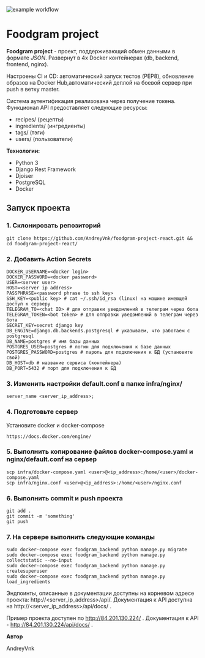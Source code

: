 ![example workflow](https://github.com/AndreyVnk/foodgram-project-react/actions/workflows/main.yaml/badge.svg)
# Foodgram project

**Foodgram project** - проект, поддерживающий обмен данными в формате *JSON*. Развернут в 4х Docker контейнерах (db, backend, frontend, nginx).

Настроены CI и CD: автоматический запуск тестов (PEP8), обновление образов на Docker Hub,автоматический деплой на боевой сервер при push в ветку master.

Cистема аутентификация реализована через получение токена. Функционал API предоставляет следующие ресурсы:

- recipes/ (рецепты) 
- ingredients/ (ингредиенты)
- tags/ (тэги)
- users/ (пользователи)

**Технологии:**

* Python 3
* Django Rest Framework
* Djoiser
* PostgreSQL
* Docker

## Запуск проекта ##
### 1. Склонировать репозиторий
```
git clone https://github.com/AndreyVnk/foodgram-project-react.git && cd foodgram-project-react/
```
### 2. Добавить Action Secrets
```
DOCKER_USERNAME=<docker login>
DOCKER_PASSWORD=<docker password>
USER=<server user>
HOST=<server ip address>
PASSPHRASE=<password phrase to ssh key>
SSH_KEY=<public key> # cat ~/.ssh/id_rsa (linux) на машине имеющей доступ к серверу
TELEGRAM_TO=<chat ID> # для отправки уведомлений в телеграм через бота
TELEGRAM_TOKEN=<bot token> # для отправки уведомлений в телеграм через бота
SECRET_KEY=secret django key
DB_ENGINE=django.db.backends.postgresql # указываем, что работаем с postgresql
DB_NAME=postgres # имя базы данных
POSTGRES_USER=postgres # логин для подключения к базе данных
POSTGRES_PASSWORD=postgres # пароль для подключения к БД (установите свой)
DB_HOST=db # название сервиса (контейнера)
DB_PORT=5432 # порт для подключения к БД
```
### 3. Изменить настройки default.conf в папке infra/nginx/
```
server_name <server_ip_address>;
```
### 4. Подготовьте сервер
Установите docker и docker-compose
```
https://docs.docker.com/engine/
```
### 5. Выполнить копирование файлов docker-compose.yaml и nginx/default.conf на сервер
```
scp infra/docker-compose.yaml <user>@<ip_address>:/home/<user>/docker-compose.yaml
scp infra/nginx.conf <user>@<ip_address>:/home/<user>/nginx.conf
```
### 6. Выполнить commit и push проекта
```
git add .
git commit -m 'something'
git push
```
### 7. На сервере выполнить следующие команды
```
sudo docker-compose exec foodgram_backend python manage.py migrate
sudo docker-compose exec foodgram_backend python manage.py collectstatic --no-input
sudo docker-compose exec foodgram_backend python manage.py createsuperuser
sudo docker-compose exec foodgram_backend python manage.py load_ingredients
```
Эндпоинты, описанные в документации доступны на корневом адресе проекта: http://<server_ip_address>/api/. Документация к API доступна на http://<server_ip_address>/api/docs/ .

Пример проекта доступен по http://84.201.130.224/ . Документация к API - http://84.201.130.224/api/docs/ . 

**Автор** 

AndreyVnk
